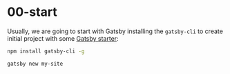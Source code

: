 # 00-start

Usually, we are going to start with Gatsby installing the `gatsby-cli` to create initial project with some [Gatsby starter](https://www.gatsbyjs.org/docs/starters/):

```bash
npm install gatsby-cli -g

gatsby new my-site
```